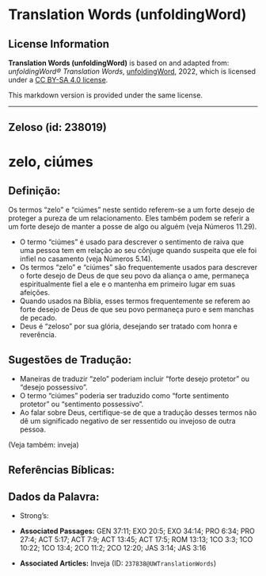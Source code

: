 # Translation Words (unfoldingWord)

## License Information

**Translation Words (unfoldingWord)** is based on and adapted from: _unfoldingWord® Translation Words_, [unfoldingWord](https://unfoldingword.org/utw), 2022, which is licensed under a [CC BY-SA 4.0 license](https://creativecommons.org/licenses/by-sa/4.0/legalcode.en).

This markdown version is provided under the same license.



--------------------------------

## Zeloso (id: 238019)

zelo, ciúmes
============

Definição:
----------

Os termos “zelo” e “ciúmes” neste sentido referem\-se a um forte desejo de proteger a pureza de um relacionamento. Eles também podem se referir a um forte desejo de manter a posse de algo ou alguém (veja Números 11\.29\).

* O termo “ciúmes” é usado para descrever o sentimento de raiva que uma pessoa tem em relação ao seu cônjuge quando suspeita que ele foi infiel no casamento (veja Números 5\.14\).
* Os termos “zelo” e “ciúmes” são frequentemente usados para descrever o forte desejo de Deus de que seu povo da aliança o ame, permaneça espiritualmente fiel a ele e o mantenha em primeiro lugar em suas afeições.
* Quando usados na Bíblia, esses termos frequentemente se referem ao forte desejo de Deus de que seu povo permaneça puro e sem manchas de pecado.
* Deus é “zeloso” por sua glória, desejando ser tratado com honra e reverência.

Sugestões de Tradução:
----------------------

* Maneiras de traduzir “zelo” poderiam incluir “forte desejo protetor” ou “desejo possessivo”.
* O termo “ciúmes” poderia ser traduzido como “forte sentimento protetor” ou “sentimento possessivo”.
* Ao falar sobre Deus, certifique\-se de que a tradução desses termos não dê um significado negativo de ser ressentido ou invejoso de outra pessoa.

(Veja também: inveja)

Referências Bíblicas:
---------------------

Dados da Palavra:
-----------------

* Strong’s:

* **Associated Passages:** GEN 37:11; EXO 20:5; EXO 34:14; PRO 6:34; PRO 27:4; ACT 5:17; ACT 7:9; ACT 13:45; ACT 17:5; ROM 13:13; 1CO 3:3; 1CO 10:22; 1CO 13:4; 2CO 11:2; 2CO 12:20; JAS 3:14; JAS 3:16
* **Associated Articles:** Inveja (ID: `237838@UWTranslationWords`)

